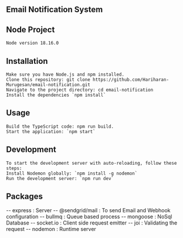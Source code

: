 ## Email Notification System

## Node Project
    Node version 18.16.0

##  Installation
    Make sure you have Node.js and npm installed.
    Clone this repository: git clone https://github.com/Hariharan-Murugesan/email-notification.git
    Navigate to the project directory: cd email-notification
    Install the dependencies `npm install`

## Usage
    Build the TypeScript code: npm run build.
    Start the application: `npm start`

## Development
    To start the development server with auto-reloading, follow these steps:
    Install Nodemon globally: `npm install -g nodemon`
    Run the development server: `npm run dev`

## Packages
   -- express                : Server 
   -- @sendgrid/mail         : To send Email and Webhook configuration
   -- bullmq                 : Queue based process
   -- mongoose               : NoSql Database
   -- socket.io              : Client side request emitter
   -- joi                    : Validating the request
   -- nodemon                : Runtime server
